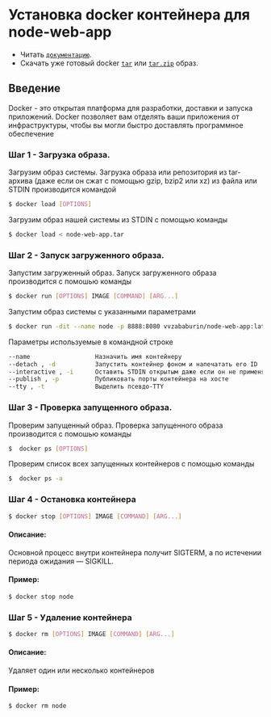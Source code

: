 
# Установка docker контейнера для node-web-app
- Читать [`документацию`](https://nodejs.org/ru/docs/guides/nodejs-docker-webapp).
- Скачать уже готовый docker [`tar`](https://wdevioxa.org/files/node-web-app.tar) или [`tar.zip`](https://wdevioxa.org/files/node-web-app.tar.zip) образ.

## Введение
Docker - это открытая платформа для разработки, доставки и запуска приложений. Docker позволяет вам отделять ваши приложения от инфраструктуры, чтобы вы могли быстро доставлять программное обеспечение

### Шаг 1 - Загрузка образа.
Загрузим образ системы. Загрузка образа или репозитория из tar-архива (даже если он сжат с помощью gzip, bzip2 или xz) из файла или STDIN производится командой

```bash
$ docker load [OPTIONS]
```
Загрузим образ нашей системы из STDIN с помощью команды

```bash
$ docker load < node-web-app.tar
```
### Шаг 2 - Запуск загруженного образа.
Запустим загруженный образ. Запуск загруженного образа производится с помошью команды

```bash
$ docker run [OPTIONS] IMAGE [COMMAND] [ARG...]
```
Запустим образ системы с указанными параметрами

```bash
$ docker run -dit --name node -p 8888:8080 vvzababurin/node-web-app:latest
```
Параметры используемые в командной строке

```bash
--name                  Назначить имя контейнеру
--detach , -d           Запустить контейнер фоном и напечатать его ID
--interactive , -i      Оставить STDIN открытым даже если он не применяется
--publish , -p          Публиковать порты контейнера на хосте
--tty , -t              Выделить псевдо-TTY
```

### Шаг 3 - Проверка запущенного образа.
Проверим запущенный образ. Проверка запущенного образа производится с помошью команды

```bash
$  docker ps [OPTIONS]
```
Проверим список всех запущенных контейнеров с помощью команды

```bash
$  docker ps -a
```
### Шаг 4 - Остановка контейнера
```bash
$ docker stop [OPTIONS] IMAGE [COMMAND] [ARG...]
```
#### Описание:
Основной процесс внутри контейнера получит SIGTERM, а по истечении периода ожидания — SIGKILL.

#### Пример:
```bash
$ docker stop node
```

### Шаг 5 - Удаление контейнера
```bash
$ docker rm [OPTIONS] IMAGE [COMMAND] [ARG...]
```

#### Описание:
Удаляет один или несколько контейнеров

#### Пример:
```bash
$ docker rm node
```
